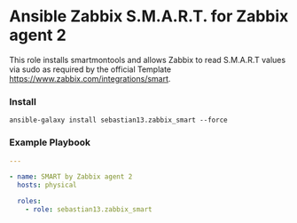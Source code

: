 # Ansible Zabbix S.M.A.R.T. for Zabbix agent 2

This role installs smartmontools and allows Zabbix to read S.M.A.R.T values via sudo as required by the official Template https://www.zabbix.com/integrations/smart.

### Install

```shell
ansible-galaxy install sebastian13.zabbix_smart --force 
```

### Example Playbook

```yaml
---

- name: SMART by Zabbix agent 2
  hosts: physical

  roles:
    - role: sebastian13.zabbix_smart
```

